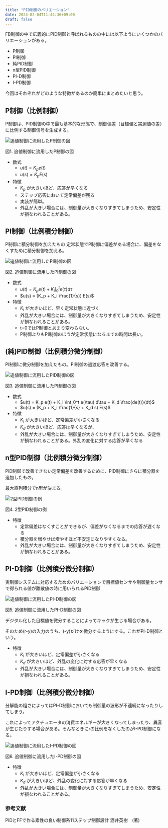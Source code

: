 ```yaml
---
title: "PID制御のバリエーション"
date: 2024-02-04T11:44:36+09:00
draft: false
---
```



FB制御の中で広義的にPID制御と呼ばれるものの中には以下ようにいくつかのバリエーションがある。

- P制御
- PI制御
- 純PID制御
- n型PID制御
- PI-D制御
- I-PD制御

今回はそれぞれがどのような特徴があるのか簡単にまとめたいと思う。

## P制御（比例制御）

P制御は、PID制御の中で最も基本的な形態で、制御偏差（目標値と実測値の差）に比例する制御信号を生成する。

![追値制御に流用したP制御の図](/images/pid_val/image1.png)

図1. 追値制御に流用したP制御の図

- 数式
    - $u(t) = K_p e(t)$
    - $u(s) = K_p E(s)$
- 特徴
    - $K_p$ が大きいほど、応答が早くなる
    - ステップ応答において定常偏差が残る
    - 実装が簡単。
    - 外乱が大きい場合には、制御量が大きくなりすぎてしまうため、安定性が損なわれることがある。

## PI制御（比例積分制御）

P制御に積分制御を加えたもの
定常状態でP制御に偏差がある場合に、偏差をなくすために積分制御を加える。

![追値制御に流用したPI制御の図](/images/pid_val/image2.png)

図2. 追値制御に流用したPI制御の図

- 数式
    - $u(t) = K_p e(t) + K_i \int_0^t e(\tau) d\tau$
    - $u(s) = (K_p + K_i \frac{1}{s}) E(s)$
- 特徴
    - $K_i$ が大きいほど、早く定常状態に近づく
    - 外乱が大きい場合には、制御量が大きくなりすぎてしまうため、安定性が損なわれることがある。
    - t=0ではP制御とあまり変わらない。
    - P制御よりもPI制御のほうが定常状態になるまでの時間は長い。

## (純)PID制御（比例積分微分制御）

PI制御に微分制御を加えたもの。PI制御の過渡応答を改善する。

![追値制御に流用したPID制御の図](/images/pid_val/image3.png)

図3. 追値制御に流用したPI制御の図

- 数式
    - $u(t) = K_p e(t) + K_i \int_0^t e(\tau) d\tau + K_d \frac{de(t)}{dt}$
    - $u(s) = (K_p + K_i \frac{1}{s} + K_d s) E(s)$
- 特徴
    - $K_i$ が大きいほど、定常偏差が小さくなる
    - $K_d$ が大きいほど、応答は早くなるが、
    - 外乱が大きい場合には、制御量が大きくなりすぎてしまうため、安定性が損なわれることがある。外乱の変化に対する応答が早くなる

## n型PID制御（比例積分微分制御）

PID制御で改善できない定常偏差を改善するために、PID制御にさらに積分器を追加したもの。

最大直列積分でn型が決まる。

![2型PID制御の例](/images/pid_val/image4.png)

図4. 2型PID制御の例

- 特徴
    - 定常偏差はなくすことができるが、偏差がなくなるまでの応答が遅くなる
    - 積分器を増やせば増やすほど不安定になりやすくなる。
    - 外乱が大きい場合には、制御量が大きくなりすぎてしまうため、安定性が損なわれることがある。

## PI-D制御（比例積分微分制御）

実制御システムに対応するためのバリエーションで目標値センサや制御量センサで得られる値が離散値の時に用いられるPID制御

![追値制御に流用したPI-D制御の図](/images/pid_val/image5.png)

図5.  追値制御に流用したPI-D制御の図

デジタル化した目標値を微分することによってキックが生じる場合がある。

そのため(r-y)の入力のうち、(-y)だけを微分するようにする。これがPI-D制御という。

- 特徴
    - $K_i$ が大きいほど、定常偏差が小さくなる
    - $K_d$ が大きいほど、外乱の変化に対する応答が早くなる
    - 外乱が大きい場合には、制御量が大きくなりすぎてしまうため、安定性が損なわれることがある。

## I-PD制御（比例積分微分制御）

分解能の粗さによってはPI-D制御においても制御量の波形が不連続になったりしてしまう。

これによってアクチュエータの消費エネルギーが大きくなってしまったり、異音が生じたりする場合がある。そんなときにrの比例をなくしたのがI-PD制御になる。

![追値制御に流用したI-PD制御の図](/images/pid_val/image6.png)

図6.  追値制御に流用したI-PD制御の図

- 特徴
    - $K_i$ が大きいほど、定常偏差が小さくなる
    - $K_d$ が大きいほど、外乱の変化に対する応答が早くなる
    - 外乱が大きい場合には、制御量が大きくなりすぎてしまうため、安定性が損なわれることがある。

### 参考文献

PIDとFFで作る素性の良い制御系11ステップ制御設計 酒井英樹　(著)